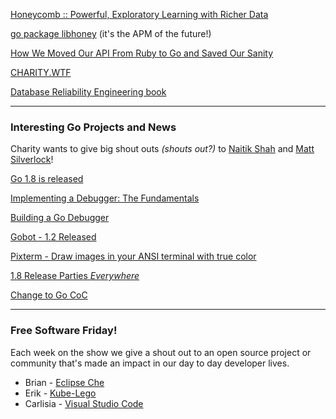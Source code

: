 [Honeycomb :: Powerful, Exploratory Learning with Richer Data](https://honeycomb.io/)

[go package libhoney](https://godoc.org/github.com/honeycombio/libhoney-go) (it's the APM of the future!)

[How We Moved Our API From Ruby to Go and Saved Our Sanity](http://blog.parse.com/learn/how-we-moved-our-api-from-ruby-to-go-and-saved-our-sanity/ )

[CHARITY.WTF](https://charity.wtf/)

[Database Reliability Engineering book](http://shop.oreilly.com/product/0636920039761.do)

---

### Interesting Go Projects and News

Charity wants to give big shout outs *(shouts out?)*  to [Naitik Shah](https://github.com/daaku) and [Matt Silverlock](https://github.com/elithrar)!

[Go 1.8 is released](https://blog.golang.org/go1.8)

[Implementing a Debugger: The Fundamentals](https://backtrace.io/blog/debugger-internals/)

[Building a Go Debugger](https://backtrace.io/blog/building-a-go-debugger/)

[Gobot - 1.2 Released](https://gobot.io/blog/2017/02/16/gobot-1.2-released/)

[Pixterm - Draw images in your ANSI terminal with true color](https://github.com/eliukblau/pixterm)

[1.8 Release Parties *Everywhere*](https://github.com/golang/go/wiki/Go-1.8-Release-Party)

[Change to Go CoC](https://groups.google.com/forum/?utm_source=golangweekly&utm_medium=email#!msg/golang-nuts/sCOew-884UA/h2TfK835EAAJ)

---

### Free Software Friday!

Each week on the show we give a shout out to an open source project or community that's made an impact in our day to day developer lives.

- Brian - [Eclipse Che](http://www.eclipse.org/che/)
- Erik - [Kube-Lego](https://github.com/jetstack/kube-lego)
- Carlisia - [Visual Studio Code](https://code.visualstudio.com/)